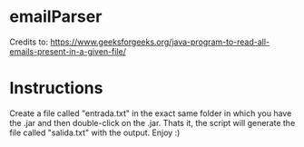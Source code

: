 # emailParser
Credits to: https://www.geeksforgeeks.org/java-program-to-read-all-emails-present-in-a-given-file/

# Instructions
Create a file called "entrada.txt" in the exact same folder in which you have the .jar and then double-click on the .jar.
Thats it, the script will generate the file called "salida.txt" with the output.
Enjoy :)
